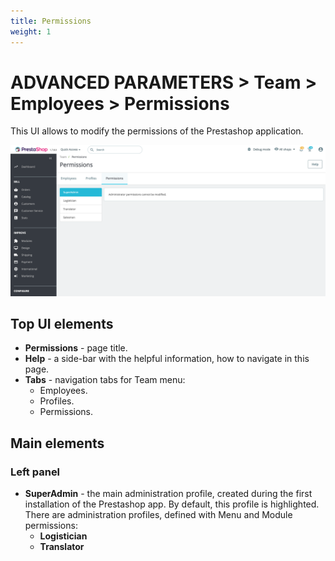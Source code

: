 ```yaml
---
title: Permissions
weight: 1
---
```

# ADVANCED PARAMETERS > Team > Employees > Permissions

This UI allows to modify the permissions of the Prestashop application.

![Permissions](static/img/team-permissions.png)

## Top UI elements

- **Permissions** - page title.
- **Help** - a side-bar with the helpful information, how to navigate in this page.
- **Tabs** - navigation tabs for Team menu:
  - Employees.
  - Profiles.
  - Permissions.

## Main elements

### Left panel
- **SuperAdmin** - the main administration profile, created during the first installation of the Prestashop app. By default, this profile is highlighted. There are administration profiles, defined with Menu and Module permissions:<br>
  - **Logistician** 
  - **Translator**
